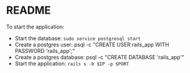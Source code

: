 # README
To start the application:
* Start the database: `sudo service postgresql start`
* Create a postgres user: psql -c "CREATE USER rails_app WITH PASSWORD 'rails_app';"
* Create a postgres database: psql -c "CREATE DATABASE 'rails_app'"
* Start the application: `rails s -b $IP -p $PORT`
